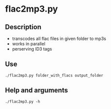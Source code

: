 flac2mp3.py
=============================

Description
-----

 * transcodes all flac files in given folder to mp3s
 * works in parallel
 * perserving ID3 tags
 
Use
--------
<code>./flac2mp3.py folder_with_flacs output_folder</code>

Help and arguments
--------
<code>./flac2mp3.py -h</code>
